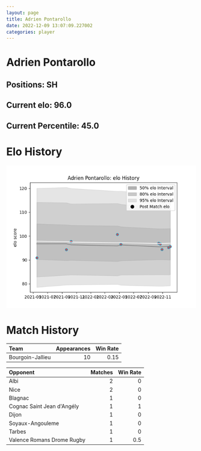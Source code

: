 ```yaml
---  
layout: page  
title: Adrien Pontarollo  
date: 2022-12-09 13:07:09.227002  
categories: player  
---
```

# Adrien Pontarollo

## Positions: SH

## Current elo: 96.0

## Current Percentile: 45.0

# Elo History


![elo history](history_AdrienPontarollo.png)
# Match History


| Team             |   Appearances |   Win Rate |
|:-----------------|--------------:|-----------:|
| Bourgoin-Jallieu |            10 |       0.15 |

| Opponent                   |   Matches |   Win Rate |
|:---------------------------|----------:|-----------:|
| Albi                       |         2 |        0   |
| Nice                       |         2 |        0   |
| Blagnac                    |         1 |        0   |
| Cognac Saint Jean d'Angély |         1 |        1   |
| Dijon                      |         1 |        0   |
| Soyaux-Angouleme           |         1 |        0   |
| Tarbes                     |         1 |        0   |
| Valence Romans Drome Rugby |         1 |        0.5 |